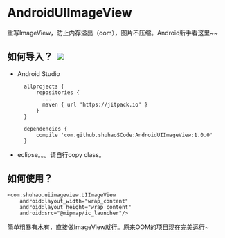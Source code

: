 # AndroidUIImageView

重写ImageView，防止内存溢出（oom），图片不压缩。Android新手看这里~~

## 如何导入？  [![](https://jitpack.io/v/shuhaoSCode/AndroidUIImageView.svg)](https://jitpack.io/#shuhaoSCode/AndroidUIImageView)

* Android Studio

		allprojects {
			repositories {
			  ...
			  maven { url 'https://jitpack.io' }
			}
		}
		  
		dependencies {
	        compile 'com.github.shuhaoSCode:AndroidUIImageView:1.0.0'
		}


* eclipse。。。请自行copy class。
## 如何使用？
	<com.shuhao.uiimageview.UIImageView
        android:layout_width="wrap_content"
        android:layout_height="wrap_content"
        android:src="@mipmap/ic_launcher"/>
        
   简单粗暴有木有，直接做ImageView就行。原来OOM的项目现在完美运行~
  

